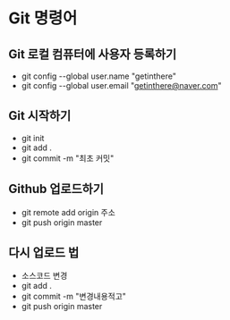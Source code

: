 # Git 명령어

## Git 로컬 컴퓨터에 사용자 등록하기

- git config --global user.name "getinthere"
- git config --global user.email "getinthere@naver.com"

## Git 시작하기

- git init
- git add .
- git commit -m "최초 커밋"

## Github 업로드하기

- git remote add origin 주소
- git push origin master

## 다시 업로드 법

- 소스코드 변경
- git add .
- git commit -m "변경내용적고"
- git push origin master
